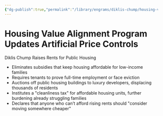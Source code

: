 ```yaml
---
{"dg-publish":true,"permalink":"/library/engrams/diklis-chump/housing-value-alignment-program-updates-artificial-price-controls/","tags":["DC/DOGE"]}
---
```


# Housing Value Alignment Program Updates Artificial Price Controls
Diklis Chump Raises Rents for Public Housing
- Eliminates subsidies that keep housing affordable for low-income families  
- Requires tenants to prove full-time employment or face eviction  
- Auctions off public housing buildings to luxury developers, displacing thousands of residents  
- Institutes a "cleanliness tax" for affordable housing units, further burdening already struggling families  
- Declares that anyone who can’t afford rising rents should "consider moving somewhere cheaper"
